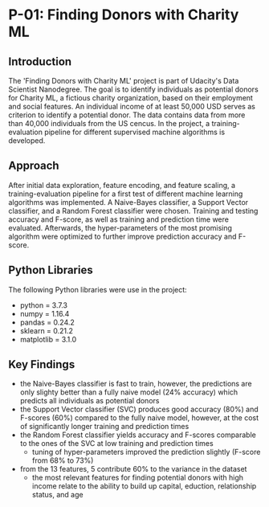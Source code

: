 # P-01: Finding Donors with Charity ML

## Introduction
The 'Finding Donors with Charity ML' project is part of Udacity's Data Scientist Nanodegree. The goal is to identify individuals as potential donors for Charity ML, a fictious charity organization, based on their employment and social features. An individual income of at least 50,000 USD serves as criterion to identify a potential donor. The data contains data from more than 40,000 individuals from the US cencus. In the project, a training-evaluation pipeline for different supervised machine algorithms is developed. 

## Approach
After initial data exploration, feature encoding, and feature scaling, a training-evaluation pipeline for a first test of different machine learning algorithms was implemented. A Naive-Bayes classifier, a Support Vector classifier, and a Random Forest classifier were chosen. Training and testing accuracy and F-score, as well as training and prediction time were evaluated. Afterwards, the hyper-parameters of the most promising algorithm were optimized to further improve prediction accuracy and F-score.

## Python Libraries
The following Python libraries were use in the project:
* python = 3.7.3
* numpy = 1.16.4
* pandas = 0.24.2
* sklearn = 0.21.2
* matplotlib = 3.1.0

## Key Findings
* the Naive-Bayes classifier is fast to train, however, the predictions are only slighty better than a fully naive model (24% accuracy) which predicts all individuals as potential donors
* the Support Vector classifier (SVC) produces good accuracy (80%) and F-scores (60%) compared to the fully naive model, however, at the cost of significantly longer training and prediction times
* the Random Forest classifier yields accuracy and F-scores comparable to the ones of the SVC at low training and prediction times
    * tuning of hyper-parameters improved the prediction slightly (F-score from 68% to 73%)
* from the 13 features, 5 contribute 60% to the variance in the dataset
    * the most relevant features for finding potential donors with high income relate to the ability to build up capital, eduction, relationship status, and age
